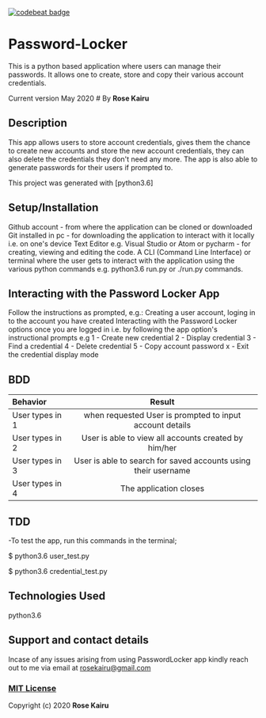 [![codebeat badge](https://codebeat.co/badges/c6d35ebd-d816-4f44-990f-07b1bf3e1318)](https://codebeat.co/projects/github-com-rosekairu-password-locker-master)
# Password-Locker
This is a python based application where users can manage their passwords. It allows one to create, store and copy their various account credentials.

Current version May 2020 # By **Rose Kairu**

## Description

This app allows users to store account credentials, gives them the chance to create new accounts and store the new  account    credentials, they can also delete the credentials they don't need any more. The app is also able to generate passwords for their users if prompted to.

This project was generated with [python3.6]

## Setup/Installation

Github account - from where the application can be cloned or downloaded
Git installed in pc - for downloading the application to interact with it locally i.e. on one's device
Text Editor e.g. Visual Studio or Atom or pycharm - for creating, viewing and editing the code.
A CLI (Command Line Interface) or terminal where the user gets to interact with the application using the various python commands e.g. python3.6 run.py or ./run.py commands.

## Interacting with the Password Locker App

Follow the instructions as prompted, e.g.:
Creating a user account, loging in to the account you have created
Interacting with the Password Locker options once you are logged in i.e. by following the app option's instructional prompts e.g
  1 - Create new credential
  2 - Display credential
  3 - Find a credential
  4 - Delete credential
  5 - Copy account password
  x - Exit the credential display mode
  
  ## BDD	    
  
|    Behavior      |            Result                                              |
| :-------------   | :----------:                                                   |
|  User types in 1 | when requested	User is prompted to input account details       |
| User types in 2  | User is able to view all accounts created by him/her           |
| User types in 3  | User is able to search for saved accounts using their username |
| User types in 4  | The application closes                                         |

## TDD
-To test the app, run this commands in the terminal;

$ python3.6 user_test.py

$ python3.6 credential_test.py

## Technologies Used

python3.6

## Support and contact details

Incase of any issues arising from using PasswordLocker app kindly reach out to me via email at rosekairu@gmail.com

### [MIT License](https://img.shields.io/github/license/rosekairu/Password-Locker/blob/master/LICENSE)

Copyright (c) 2020 **Rose Kairu**

